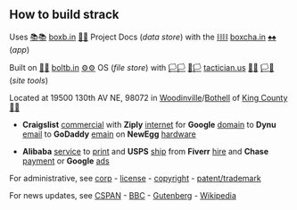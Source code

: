 
## How to build strack

Uses [📚📚](xn--zt8ha.ws) [boxb.in](https://boxb.in) [📮📮](xn--ku8ha.ws) Project Docs (*data store*) with the [⛓⛓](xn--l9ha.ws) [boxcha.in](https://boxcha.in) [♠♠](xn--b6ha.ws) (*app*)

Built on [🔩🔩](xn--8v8ha.ws) [boltb.in](https://boltb.in) [⚙⚙](xn--8v8ha.ws) OS (*file store*) with [🏳🏳](xn--en8ha.ws) [🏴🏳](xn--fn8ha.ws) [tactician.us](https://tactician.us) [🏴🏴](xn--en8hb.ws) [🏳🏴](xn--en8hc.ws) (*site tools*)

Located at 19500 130th AV NE, 98072 in [Woodinville](https://www.ci.woodinville.wa.us/)/[Bothell](http://www.ci.bothell.wa.us/) of [King County](https://www.kingcounty.gov/) [🌳🌳](xn--wh8ha.ws)
  
- **Craigslist** [commercial](https://www.craigslist.com) with **Ziply** [internet](https://ziplyfiber.com/login) for **Google** [domain](https://domains.google.com) to **Dynu** [email](https://www.dynu.com) to **GoDaddy** [emain](https://dcc.godaddy.com/domains/?isc=cjc1off30) on **NewEgg** [hardware](https://www.newegg.com)

- **Alibaba** [service](https://www.alibaba.com) to [print]() and **USPS** [ship](https://www.usps.com/business/web-tools-apis/documentation-updates.htm) from **Fiverr** [hire](https://www.fiverr.com/) and **Chase** [payment](https://developer.authorize.net/api/reference/index.html#payment-transactions-debit-a-bank-account) or **Google** [ads](https://www.google.com/adsensenew/u/0/pub-1429497248082414/home?hl=en-US&signup-no-redirect=true)

For administrative, see [corp](https://ccfs.sos.wa.gov/#/Dashboard) - [license](https://secure.dor.wa.gov/) - [copyright](https://eco.copyright.gov/eService_enu/start.swe?SWECmd=Login&SWEPL=1&SRN=&SWETS=1584673446735) - [patent/trademark](https://www.uspto.gov/)
  
For news updates, see [CSPAN](https://www.c-span.org/) - [BBC](http://feeds.bbci.co.uk/news/rss.xml) - [Gutenberg](http://www.gutenberg.org/wiki/Main_Page) - [Wikipedia](http://www.wikipedia.org/wiki/Special:Random)
